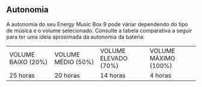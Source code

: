 ## Autonomia

A autonomia do seu Energy Music Box 9 pode váriar dependendo do tipo de música e o volume selecionado. Consulte a tabela comparativa a seguir para ter uma ideia aproximada da autonomia da bateria:

|  |  |  |  |
|:-------|:-------|:-------|:-------|
| VOLUME BAIXO (20%) | VOLUME MÉDIO (50%) | VOLUME ELEVADO (70%) | VOLUME MÁXIMO (100%) | <br>
| 25 horas | 20 horas | 14 horas | 4 horas | <br>


<br><br>
